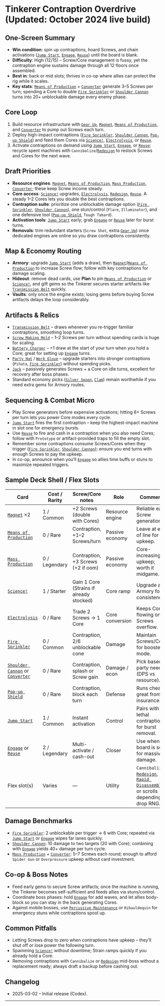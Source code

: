 # Tinkerer Contraption Overdrive (Updated: October 2024 live build)

## One-Screen Summary
- **Win condition**: spin up contraptions, hoard Screws, and chain activations ([`Jump Start`][card-jump-start], [`Engage`][card-engage], [`Reuse`][card-reuse]) until the board is blank.
- **Difficulty**: High (12/15) – Screw/Core management is fussy, yet the contraption engine sustains damage through all 12 floors once assembled.
- **Best in**: back or mid slots; thrives in co-op where allies can protect the rig while it scales.
- **Key stats**: [`Means of Production`][card-means-of-production] + [`Converter`][card-converter] generate 3–5 Screws per turn; spending a Core to double [`Fire Sprinkler`][card-fire-sprinkler] or [`Shoulder Cannon`][card-shoulder-cannon] turns into 20+ unblockable damage every enemy phase.

## Core Loop
1. Build resource infrastructure with [`Gear Up`][card-gear-up], [`Magnet`][card-magnet], [`Means of Production`][card-means-of-production], and [`Converter`][card-converter] to pump out Screws each turn.
2. Deploy high-impact contraptions ([`Fire Sprinkler`][card-fire-sprinkler], [`Shoulder Cannon`][card-shoulder-cannon], [`Pop-up Shield`][card-pop-up-shield]) and feed them Cores via [`Science!`][card-science], [`Electrolysis`][card-electrolysis], or [`Reuse`][card-reuse].
3. Activate contraptions on demand using [`Jump Start`][card-jump-start], [`Engage`][card-engage], or [`Reuse`][card-reuse]; recycle spent machines with `Cannibalize`/[`Redesign`][card-redesign] to restock Screws and Cores for the next wave.

## Draft Priorities
- **Resource engines**: [`Magnet`][card-magnet], [`Means of Production`][card-means-of-production], [`Mass Production`][card-mass-production], [`Converter`][card-converter]; these keep Screw income steady.
- **Core access**: [`Science!`][card-science] upgrades, [`Electrolysis`][card-electrolysis], [`Redesign`][card-redesign], [`Reuse`][card-reuse]. A steady 1–2 Cores lets you double the best contraptions.
- **Contraption suite**: prioritize one unblockable damage option ([`Fire Sprinkler`][card-fire-sprinkler], [`Shoulder Cannon`][card-shoulder-cannon]), one stun/control (`Flare`, `Illuminator`), and one defensive tool ([`Pop-up Shield`][card-pop-up-shield], `Tough Tabard`).
- **Activation tools**: [`Jump Start`][card-jump-start] early; grab [`Engage`][card-engage] or [`Reuse`][card-reuse] later for burst turns.
- **Removals**: trim redundant starters (`Screw Shot`, extra [`Gear Up`][card-gear-up]) once dedicated engines are online so you draw contraptions consistently.

## Map & Economy Routing
- **Armory**: upgrade [`Jump Start`][card-jump-start] (adds a draw), then [`Magnet`][card-magnet]/[`Means of Production`][card-means-of-production] to increase Screw flow; follow with key contraptions for damage scaling.
- **Hideout**: remove dead cards, use **Plan** to pin [`Means of Production`][card-means-of-production] or [`Science!`][card-science], and gift gems so the Tinkerer secures starter artifacts like [`Transmission Belt`][card-transmission-belt] quickly.
- **Vaults**: only once the engine exists; losing gems before buying Screw artifacts delays the loop considerably.

## Artifacts & Relics
- [`Transmission Belt`][card-transmission-belt] – draws whenever you re-trigger familiar contraptions, smoothing loop turns.
- [`Screw Making Mold`][card-screw-making-mold] – 1–2 Screws per turn without spending cards is huge for scaling.
- [`Battery Charger`][card-battery-charger] – +1 draw at the start of your turn when you hold a Core; great for setting up [`Engage`][card-engage] turns.
- [`Party Hat`][card-party-hat] / [`Work Glove`][card-work-glove] – upgrade starters into stronger contraptions (`Piñata`, [`Fire Sprinkler`][card-fire-sprinkler]) without spending picks.
- [`Jack`][card-jack] – passively generates Screws + a Core on idle turns, excellent for recovery after boss phases.
- Standard economy picks ([`Silver Spoon`][card-silver-spoon], [`Clam`][card-clam]) remain worthwhile if you need extra gems for Armory routes.

## Sequencing & Combat Micro
- Play Screw generators before expensive activations; hitting 6+ Screws per turn lets you power Core modes every cycle.
- [`Jump Start`][card-jump-start] fires the first contraption – keep the highest-impact machine in slot one for emergency bursts.
- Use [`Reuse`][card-reuse] to fire and cash in a contraption when you also need Cores; follow with `Prototype` or artifact-provided traps to fill the empty slot.
- Remember some contraptions consume Screws/Cores when they trigger ([`Fire Sprinkler`][card-fire-sprinkler], [`Shoulder Cannon`][card-shoulder-cannon]); ensure you end turns with enough Screws to pay the upkeep.
- In co-op, announce when you’ll [`Engage`][card-engage] so allies time buffs or stuns to maximize repeated triggers.

## Sample Deck Shell / Flex Slots
| Card | Cost / Rarity | Screw/Core notes | Role | Comments |
| --- | --- | --- | --- | --- |
| [`Magnet`][card-magnet] ×2 | 1 / Common | +2 Screws (double with Cores) | Resource engine | Reliable early Screw generation. |
| [`Means of Production`][card-means-of-production] | 0 / Rare | Contraption, +1–2 Screws/turn | Passive economy | Leave at end of line for upkeep. |
| [`Mass Production`][card-mass-production] | 0 / Legendary | Contraption, +3 Screws (+2 if oom) | Passive economy | Core-increasing upkeep; worth it midgame. |
| [`Science!`][card-science] | 1 / Starter | Gain 1 Core (Strains if already stocked) | Core ramp | Upgrade at Armory for consistency. |
| [`Electrolysis`][card-electrolysis] | 0 / Rare | Trade 2 Screws → 1 Core | Core conversion | Keeps Cores flowing once Screws overflow. |
| [`Fire Sprinkler`][card-fire-sprinkler] | 0 / Common | Contraption, 2/6 unblockable cone | Damage | Maintain Screws/Cores for boosted mode. |
| [`Shoulder Cannon`][card-shoulder-cannon] or [`Converter`][card-converter] | 0 / Rare | Contraption, splash or Screw gain | Damage / econ | Pick based on party needs (DPS vs resource). |
| [`Pop-up Shield`][card-pop-up-shield] | 0 / Rare | Contraption, block each turn | Defense | Runs cheaply; great frontline insurance. |
| [`Jump Start`][card-jump-start] | 1 / Common | Instant activation | Control | Pairs with lethal contraptions for burst removal. |
| [`Engage`][card-engage] or [`Reuse`][card-reuse] | 2 / Legendary | Multi-activate / cash-out | Closer | Use when board is set for massive damage. |
| Flex slot(s) | Varies | — | Utility | `Cannibalize`, [`Redesign`][card-redesign], [`Rapid Disassembly`][card-rapid-disassembly], or scrolls depending on drop RNG. |

## Damage Benchmarks
- [`Fire Sprinkler`][card-fire-sprinkler]: 2 unblockable per trigger → 6 with Core; repeated via [`Jump Start`][card-jump-start] or [`Engage`][card-engage] wipes far lanes quickly.
- [`Shoulder Cannon`][card-shoulder-cannon]: 10 damage to two targets (20 with Core); combining with [`Engage`][card-engage] yields 40+ damage per turn cycle.
- [`Mass Production`][card-mass-production] + [`Converter`][card-converter]: 5–7 Screws each round; enough to afford `Spider Gun` or `Overpressure` upkeep without card investment.

## Co-op & Boss Notes
- Feed early gems to secure Screw artifacts; once the machine is running, the Tinkerer becomes self-sufficient and feeds allies via stuns/control.
- Coordinate boss phases: hold [`Engage`][card-engage] for add waves, and let allies body-block so you can stay in the back generating Cores.
- Against mobile bosses, use [`Percussive Maintenance`][card-percussive-maintenance] or `Ribauldequin` for emergency stuns while contraptions spool up.

## Common Pitfalls
- Letting Screws drop to zero when contraptions have upkeep – they’ll shut off or lose power the following turn.
- Spamming [`Science!`][card-science] without downtime; Strain ramps quickly if you already hold a Core.
- Removing contraptions with `Cannibalize` or [`Redesign`][card-redesign] mid-boss without a replacement ready; always draft a backup before cashing out.

## Changelog
- 2025-03-02 – Initial release (Codex).

---

[card-science]: https://hellcard.fandom.com/wiki/Science! "Science! | Hellcard Wiki"
[card-jump-start]: https://hellcard.fandom.com/wiki/Jump_Start "Jump Start | Hellcard Wiki"
[card-engage]: https://hellcard.fandom.com/wiki/Engage "Engage | Hellcard Wiki"
[card-percussive-maintenance]: https://hellcard.fandom.com/wiki/Percussive_Maintenance "Percussive Maintenance | Hellcard Wiki"
[card-magnet]: https://hellcard.fandom.com/wiki/Magnet "Magnet | Hellcard Wiki"
[card-means-of-production]: https://hellcard.fandom.com/wiki/Means_of_Production "Means of Production | Hellcard Wiki"
[card-fire-sprinkler]: https://hellcard.fandom.com/wiki/Fire_Sprinkler "Fire Sprinkler | Hellcard Wiki"
[card-gear-up]: https://hellcard.fandom.com/wiki/Gear_Up "Gear Up | Hellcard Wiki"
[card-electrolysis]: https://hellcard.fandom.com/wiki/Electrolysis "Electrolysis | Hellcard Wiki"
[card-reuse]: https://hellcard.fandom.com/wiki/Reuse "Reuse | Hellcard Wiki"
[card-redesign]: https://hellcard.fandom.com/wiki/Redesign "Redesign | Hellcard Wiki"
[card-mass-production]: https://hellcard.fandom.com/wiki/Mass_Production "Mass Production | Hellcard Wiki"
[card-shoulder-cannon]: https://hellcard.fandom.com/wiki/Shoulder_Cannon "Shoulder Cannon | Hellcard Wiki"
[card-pop-up-shield]: https://hellcard.fandom.com/wiki/Pop-up_Shield "Pop-up Shield | Hellcard Wiki"
[card-locations]: https://hellcard.fandom.com/wiki/Locations "Locations | Hellcard Wiki"
[card-transmission-belt]: https://hellcard.fandom.com/wiki/Transmission_Belt "Transmission Belt | Hellcard Wiki"
[card-screw-making-mold]: https://hellcard.fandom.com/wiki/Screw_Making_Mold "Screw Making Mold | Hellcard Wiki"
[card-battery-charger]: https://hellcard.fandom.com/wiki/Battery_Charger "Battery Charger | Hellcard Wiki"
[card-party-hat]: https://hellcard.fandom.com/wiki/Party_Hat "Party Hat | Hellcard Wiki"
[card-work-glove]: https://hellcard.fandom.com/wiki/Work_Glove "Work Glove | Hellcard Wiki"
[card-jack]: https://hellcard.fandom.com/wiki/Jack "Jack | Hellcard Wiki"
[card-silver-spoon]: https://hellcard.fandom.com/wiki/Silver_Spoon "Silver Spoon | Hellcard Wiki"
[card-clam]: https://hellcard.fandom.com/wiki/Clam "Clam | Hellcard Wiki"
[card-converter]: https://hellcard.fandom.com/wiki/Converter "Converter | Hellcard Wiki"
[card-rapid-disassembly]: https://hellcard.fandom.com/wiki/Rapid_Disassembly "Rapid Disassembly | Hellcard Wiki"
